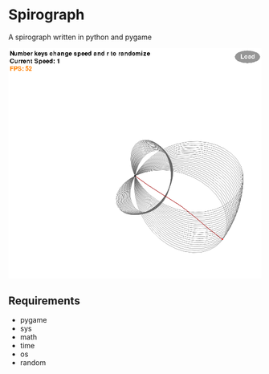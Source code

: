 # Spirograph
A spirograph written in python and pygame

![alt text](https://github.com/FergusGriggs/spirograph/blob/master/screenshot0.png)
## Requirements

- pygame
- sys
- math
- time
- os
- random
